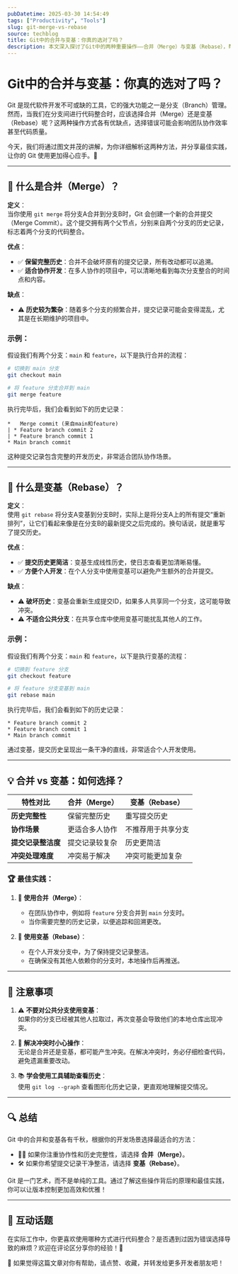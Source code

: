 ```yaml
---
pubDatetime: 2025-03-30 14:54:49
tags: ["Productivity", "Tools"]
slug: git-merge-vs-rebase
source: techblog
title: Git中的合并与变基：你真的选对了吗？
description: 本文深入探讨了Git中的两种重要操作——合并（Merge）与变基（Rebase），帮助软件开发者了解如何选择适合自己的版本控制策略，并提供实用建议。
---
```


# Git中的合并与变基：你真的选对了吗？

Git 是现代软件开发不可或缺的工具，它的强大功能之一是分支（Branch）管理。然而，当我们在分支间进行代码整合时，应该选择合并（Merge）还是变基（Rebase）呢？这两种操作方式各有优缺点，选择错误可能会影响团队协作效率甚至代码质量。

今天，我们将通过图文并茂的讲解，为你详细解析这两种方法，并分享最佳实践，让你的 Git 使用更加得心应手。🚀

---

## 🎯 什么是合并（Merge）？

**定义**：  
当你使用 `git merge` 将分支A合并到分支B时，Git 会创建一个新的合并提交（Merge Commit）。这个提交拥有两个父节点，分别来自两个分支的历史记录，标志着两个分支的代码整合。

**优点**：

- ✅ **保留完整历史**：合并不会破坏原有的提交记录，所有改动都可以追溯。
- ✅ **适合协作开发**：在多人协作的项目中，可以清晰地看到每次分支整合的时间点和内容。

**缺点**：

- ⚠️ **历史较为繁杂**：随着多个分支的频繁合并，提交记录可能会变得混乱，尤其是在长期维护的项目中。

### 示例：

假设我们有两个分支：`main` 和 `feature`，以下是执行合并的流程：

```bash
# 切换到 main 分支
git checkout main

# 将 feature 分支合并到 main
git merge feature
```

执行完毕后，我们会看到如下的历史记录：

```plaintext
*   Merge commit (来自main和feature)
| * Feature branch commit 2
| * Feature branch commit 1
* Main branch commit
```

这种提交记录包含完整的开发历史，非常适合团队协作场景。

---

## 🌟 什么是变基（Rebase）？

**定义**：  
使用 `git rebase` 将分支A变基到分支B时，实际上是将分支A上的所有提交“重新排列”，让它们看起来像是在分支B的最新提交之后完成的。换句话说，就是重写了提交历史。

**优点**：

- ✅ **提交历史更简洁**：变基生成线性历史，使日志查看更加清晰易懂。
- ✅ **方便个人开发**：在个人分支中使用变基可以避免产生额外的合并提交。

**缺点**：

- ⚠️ **破坏历史**：变基会重新生成提交ID，如果多人共享同一个分支，这可能导致冲突。
- ⚠️ **不适合公共分支**：在共享仓库中使用变基可能扰乱其他人的工作。

### 示例：

假设我们有两个分支：`main` 和 `feature`，以下是执行变基的流程：

```bash
# 切换到 feature 分支
git checkout feature

# 将 feature 分支变基到 main
git rebase main
```

执行完毕后，我们会看到如下的历史记录：

```plaintext
* Feature branch commit 2
* Feature branch commit 1
* Main branch commit
```

通过变基，提交历史呈现出一条干净的直线，非常适合个人开发使用。

---

## 💡 合并 vs 变基：如何选择？

| **特性对比**       | **合并（Merge）** | **变基（Rebase）** |
| ------------------ | ----------------- | ------------------ |
| **历史完整性**     | 保留完整历史      | 重写提交历史       |
| **协作场景**       | 更适合多人协作    | 不推荐用于共享分支 |
| **提交记录整洁度** | 提交记录较复杂    | 历史更简洁         |
| **冲突处理难度**   | 冲突易于解决      | 冲突可能更加复杂   |

### 🏆 最佳实践：

1. 🔹 **使用合并（Merge）**：

   - 在团队协作中，例如将 `feature` 分支合并到 `main` 分支时。
   - 当你需要完整的历史记录，以便追踪和回溯更改。

2. 🔸 **使用变基（Rebase）**：
   - 在个人开发分支中，为了保持提交记录整洁。
   - 在确保没有其他人依赖你的分支时，本地操作后再推送。

---

## 🚧 注意事项

1. ⚠️ **不要对公共分支使用变基**：  
   如果你的分支已经被其他人拉取过，再次变基会导致他们的本地仓库出现冲突。

2. 🛑 **解决冲突时小心操作**：  
   无论是合并还是变基，都可能产生冲突。在解决冲突时，务必仔细检查代码，避免遗漏重要改动。

3. 📚 **学会使用工具辅助查看历史**：  
   使用 `git log --graph` 查看图形化历史记录，更直观地理解提交情况。

---

## 🔍 总结

Git 中的合并和变基各有千秋，根据你的开发场景选择最适合的方法：

- 🧑‍💻 如果你注重协作性和历史完整性，请选择 **合并（Merge）**。
- 🛠 如果你希望提交记录干净整洁，请选择 **变基（Rebase）**。

Git 是一门艺术，而不是单纯的工具。通过了解这些操作背后的原理和最佳实践，你可以让版本控制更加高效和优雅！

---

## 📢 互动话题

在实际工作中，你更喜欢使用哪种方式进行代码整合？是否遇到过因为错误选择导致的麻烦？欢迎在评论区分享你的经验！💬

🎉 如果觉得这篇文章对你有帮助，请点赞、收藏，并转发给更多开发者朋友吧！

